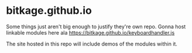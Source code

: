 # bitkage.github.io

Some things just aren't big enough to justify they're own repo.
Gonna host linkable modules here ala https://bitkage.github.io/keyboardhandler.js

The site hosted in this repo will include demos of the modules within it.
